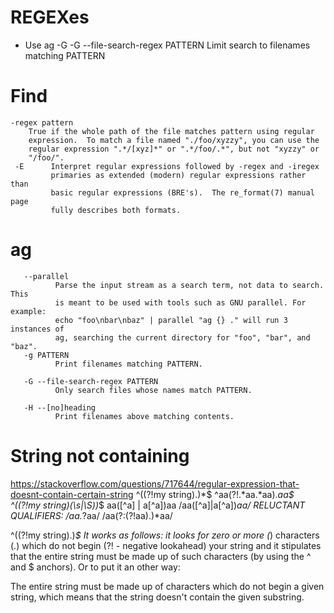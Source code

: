 # REGEXes
* Use ag -G
  -G --file-search-regex  PATTERN Limit search to filenames matching PATTERN
  
# Find
    -regex pattern
        True if the whole path of the file matches pattern using regular
        expression.  To match a file named "./foo/xyzzy", you can use the
        regular expression ".*/[xyz]*" or ".*/foo/.*", but not "xyzzy" or
        "/foo/".
     -E      Interpret regular expressions followed by -regex and -iregex
             primaries as extended (modern) regular expressions rather than
             basic regular expressions (BRE's).  The re_format(7) manual page
             fully describes both formats.
             
# ag
       --parallel
              Parse the input stream as a search term, not data to search. This
              is meant to be used with tools such as GNU parallel. For example:
              echo "foo\nbar\nbaz" | parallel "ag {} ." will run 3 instances of
              ag, searching the current directory for "foo", "bar", and "baz".
       -g PATTERN
              Print filenames matching PATTERN.

       -G --file-search-regex PATTERN
              Only search files whose names match PATTERN.

       -H --[no]heading
              Print filenames above matching contents.


        

# String not containing <given string>
https://stackoverflow.com/questions/717644/regular-expression-that-doesnt-contain-certain-string
^((?!my string).)*$
^aa(?!.*aa.*aa).*aa$
^((?!my string)(\s|\S))*$
aa([^a] | a[^a])aa
/aa([^a]|a[^a])*aa/
RELUCTANT QUALIFIERS: 
/aa.*?aa/
/aa(?:(?!aa).)*aa/



^((?!my string).)*$
It works as follows: it looks for zero or more (*) characters (.) which do not begin (?! - negative lookahead) your string and it stipulates that the entire string must be made up of such characters (by using the ^ and $ anchors). Or to put it an other way:

The entire string must be made up of characters which do not begin a given string, which means that the string doesn't contain the given substring.
